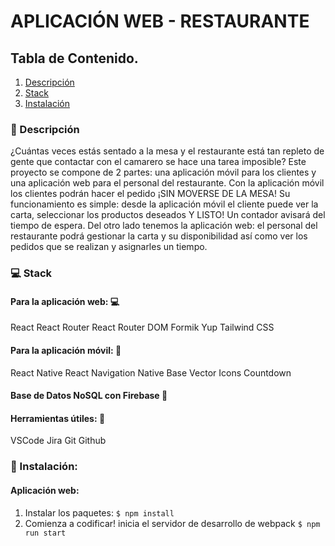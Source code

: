 # APLICACIÓN WEB - RESTAURANTE

## Tabla de Contenido.
1. [Descripción](#descripción)
2. [Stack](#Stack)
3. [Instalación](#Instalación)


### 📝 Descripción

¿Cuántas veces estás sentado a la mesa y el restaurante está tan repleto de gente que contactar con el camarero se hace una tarea imposible? Este proyecto se compone de 2 partes: una aplicación móvil para los clientes y una aplicación web para el personal del restaurante.
Con la aplicación móvil los clientes podrán hacer el pedido ¡SIN MOVERSE DE LA MESA! Su funcionamiento es simple: desde la aplicación móvil el cliente puede ver la carta, seleccionar los productos deseados Y LISTO! Un contador avisará del tiempo de espera.
Del otro lado tenemos la aplicación web: el personal del restaurante podrá gestionar la carta y su disponibilidad así como ver los pedidos que se realizan y asignarles un tiempo.

### 💻 Stack

#### Para la aplicación web: 💻
React
React Router
React Router DOM
Formik
Yup
Tailwind CSS

#### Para la aplicación móvil: 📱
React Native
React Navigation
Native Base
Vector Icons
Countdown

#### Base de Datos NoSQL con Firebase 📂

#### Herramientas útiles: 🔧
VSCode
Jira
Git
Github

### 💾 Instalación:

#### Aplicación web:

1. Instalar los paquetes: `$ npm install`
2. Comienza a codificar! inicia el servidor de desarrollo de webpack `$ npm run start`
